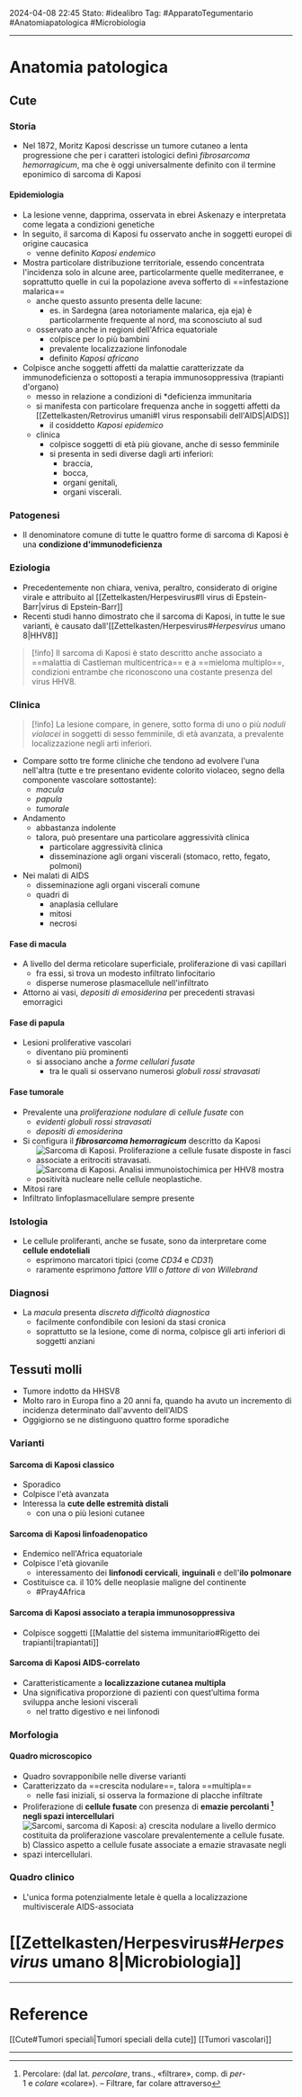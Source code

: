 2024-04-08 22:45
Stato: #idealibro 
Tag: #ApparatoTegumentario #Anatomiapatologica #Microbiologia

---
# Anatomia patologica
## Cute
### Storia
- Nel 1872, Moritz Kaposi descrisse un tumore cutaneo a lenta progressione che per i caratteri istologici definì *fibrosarcoma hemorragicum*, ma che è oggi universalmente definito con il termine eponimico di sarcoma di Kaposi
#### Epidemiologia
- La lesione venne, dapprima, osservata in ebrei Askenazy e interpretata come legata a condizioni genetiche
- In seguito, il sarcoma di Kaposi fu osservato anche in soggetti europei di origine caucasica
	- venne definito *Kaposi endemico*
- Mostra particolare distribuzione territoriale, essendo concentrata l'incidenza solo in alcune aree, particolarmente quelle mediterranee, e soprattutto quelle in cui la popolazione aveva sofferto di ==infestazione malarica==
	- anche questo assunto presenta delle lacune:
		- es. in Sardegna (area notoriamente malarica, eja eja) è particolarmente frequente al nord, ma sconosciuto al sud
	- osservato anche in regioni dell'Africa equatoriale
		- colpisce per lo più bambini
		- prevalente localizzazione linfonodale
		- definito *Kaposi africano*
- Colpisce anche soggetti affetti da malattie caratterizzate da immunodeficienza o sottoposti a terapia immunosoppressiva (trapianti d'organo)
	- messo in relazione a condizioni di *deficienza immunitaria
	- si manifesta con particolare frequenza anche in soggetti affetti da [[Zettelkasten/Retrovirus umani#I virus responsabili dell'AIDS|AIDS]]
		- il cosiddetto *Kaposi epidemico*
	- clinica
		- colpisce soggetti di età più giovane, anche di sesso femminile
		- si presenta in sedi diverse dagli arti inferiori:
			- braccia,
			- bocca,
			- organi genitali,
			- organi viscerali.
### Patogenesi
- Il denominatore comune di tutte le quattro forme di sarcoma di Kaposi è una **condizione d'immunodeficienza**
### Eziologia
- Precedentemente non chiara, veniva, peraltro, considerato di origine virale e attribuito al [[Zettelkasten/Herpesvirus#Il virus di Epstein-Barr|virus di Epstein-Barr]]
- Recenti studi hanno dimostrato che il sarcoma di Kaposi, in tutte le sue varianti, è causato dall'[[Zettelkasten/Herpesvirus#*Herpesvirus* umano 8|HHV8]]
>[!info]
> Il sarcoma di Kaposi è stato descritto anche associato a ==malattia di Castleman multicentrica== e a ==mieloma multiplo==, condizioni entrambe che riconoscono una costante presenza del virus HHV8.
### Clinica
>[!info]
> La lesione compare, in genere, sotto forma di uno o più *noduli violacei* in soggetti di sesso femminile, di età avanzata, a prevalente localizzazione negli arti inferiori.
- Compare sotto tre forme cliniche che tendono ad evolvere l'una nell'altra (tutte e tre presentano evidente colorito violaceo, segno della componente vascolare sottostante):
	- *macula*
	- *papula*
	- *tumorale*
- Andamento
	- abbastanza indolente
	- talora, può presentare una particolare aggressività clinica
		- particolare aggressività clinica
		- disseminazione agli organi viscerali (stomaco, retto, fegato, polmoni)
- Nei malati di AIDS
	- disseminazione agli organi viscerali comune
	- quadri di
		- anaplasia cellulare
		- mitosi
		- necrosi
#### Fase di macula
- A livello del derma reticolare superficiale, proliferazione di vasi capillari
	- fra essi, si trova un modesto infiltrato linfocitario
	- disperse numerose plasmacellule nell'infiltrato
- Attorno ai vasi, *depositi di emosiderina* per precedenti stravasi emorragici
#### Fase di papula
- Lesioni proliferative vascolari
	- diventano più prominenti
	- si associano anche a *forme cellulari fusate*
		- tra le quali si osservano numerosi *globuli rossi stravasati*
#### Fase tumorale
- Prevalente una *proliferazione nodulare di cellule fusate* con
	- *evidenti globuli rossi stravasati*
	- *depositi di emosiderina*
- Si configura il ***fibrosarcoma hemorragicum*** descritto da Kaposi
	- ![Sarcoma di Kaposi. Proliferazione a cellule fusate disposte in fasci associate a eritrociti stravasati.](https://i.imgur.com/J9GkuQ7.png)
	- ![Sarcoma di Kaposi. Analisi immunoistochimica per HHV8 mostra positività nucleare nelle cellule neoplastiche.](https://i.imgur.com/YONOfU0.png)
- Mitosi rare
- Infiltrato linfoplasmacellulare sempre presente
### Istologia
- Le cellule proliferanti, anche se fusate, sono da interpretare come **cellule endoteliali**
	- esprimono marcatori tipici (come *CD34* e *CD31*)
	- raramente esprimono *fattore VIII* o *fattore di von Willebrand*
### Diagnosi
- La *macula* presenta *discreta difficoltà diagnostica*
	- facilmente confondibile con lesioni da stasi cronica
	- soprattutto se la lesione, come di norma, colpisce gli arti inferiori di soggetti anziani
## Tessuti molli
- Tumore indotto da HHSV8
- Molto raro in Europa fino a 20 anni fa, quando ha avuto un incremento di incidenza determinato dall'avvento dell'AIDS
- Oggigiorno se ne distinguono quattro forme sporadiche
### Varianti
#### Sarcoma di Kaposi classico
- Sporadico
- Colpisce l'età avanzata
- Interessa la **cute delle estremità distali**
	- con una o più lesioni cutanee
#### Sarcoma di Kaposi linfoadenopatico
- Endemico nell'Africa equatoriale
- Colpisce l'età giovanile
	- interessamento dei **linfonodi cervicali**, **inguinali** e dell'**ilo polmonare**
- Costituisce ca. il 10% delle neoplasie maligne del continente
	- #Pray4Africa
#### Sarcoma di Kaposi associato a terapia immunosoppressiva
- Colpisce soggetti [[Malattie del sistema immunitario#Rigetto dei trapianti|trapiantati]]
#### Sarcoma di Kaposi AIDS-correlato
- Caratteristicamente a **localizzazione cutanea multipla**
- Una significativa proporzione di pazienti con quest’ultima forma sviluppa anche lesioni viscerali
	- nel tratto digestivo e nei linfonodi
### Morfologia
#### Quadro microscopico
- Quadro sovrapponibile nelle diverse varianti
- Caratterizzato da ==crescita nodulare==, talora ==multipla==
	- nelle fasi iniziali, si osserva la formazione di placche infiltrate
- Proliferazione di **cellule fusate** con presenza di **emazie percolanti [^1] negli spazi intercellulari**
- ![Sarcomi, sarcoma di Kaposi: a) crescita nodulare a livello dermico costituita da proliferazione vascolare prevalentemente a cellule fusate. b) Classico aspetto a cellule fusate associate a emazie stravasate negli spazi intercellulari.](https://i.imgur.com/eFqjP8S.png)
### Quadro clinico
- L'unica forma potenzialmente letale è quella a localizzazione multiviscerale AIDS-associata
# [[Zettelkasten/Herpesvirus#*Herpesvirus* umano 8|Microbiologia]]








---
# Reference
[[Cute#Tumori speciali|Tumori speciali della cute]]
[[Tumori vascolari]]

---
[^1]: Percolare: (dal lat. _percolare_, trans., «filtrare», comp. di _per_-1 e _colare_ «colare»). – Filtrare, far colare attraverso
